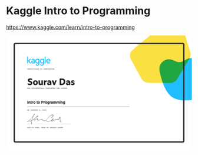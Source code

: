 # Kaggle Intro to Programming

https://www.kaggle.com/learn/intro-to-programming

![certificate](https://github.com/souravcipher/kaggle-intro-to-programming/blob/main/Sourav%20Das%20-%20Intro%20to%20Programming.png)
